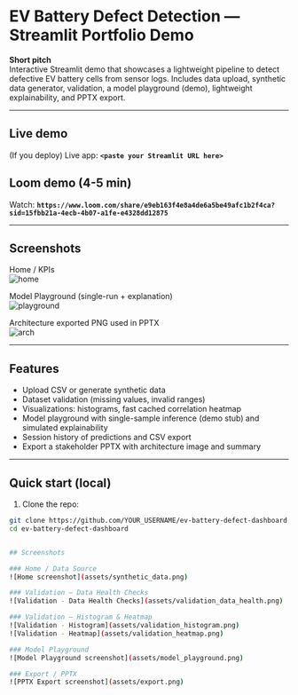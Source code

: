 # EV Battery Defect Detection — Streamlit Portfolio Demo

**Short pitch**  
Interactive Streamlit demo that showcases a lightweight pipeline to detect defective EV battery cells from sensor logs. Includes data upload, synthetic data generator, validation, a model playground (demo), lightweight explainability, and PPTX export.

---

## Live demo
(If you deploy) Live app: **`<paste your Streamlit URL here>`**

## Loom demo (4-5 min)
Watch: **`https://www.loom.com/share/e9eb163f4e8a4de6a5be49afc1b2f4ca?sid=15fbb21a-4ecb-4b07-a1fe-e4328dd12875`**

---

## Screenshots
Home / KPIs  
![home](assets/home.png)

Model Playground (single-run + explanation)  
![playground](assets/playground.png)

Architecture exported PNG used in PPTX  
![arch](assets/arch.png)

---

## Features
- Upload CSV or generate synthetic data
- Dataset validation (missing values, invalid ranges)
- Visualizations: histograms, fast cached correlation heatmap
- Model playground with single-sample inference (demo stub) and simulated explainability
- Session history of predictions and CSV export
- Export a stakeholder PPTX with architecture image and summary

---

## Quick start (local)

1. Clone the repo:
```bash
git clone https://github.com/YOUR_USERNAME/ev-battery-defect-dashboard.git
cd ev-battery-defect-dashboard


## Screenshots

### Home / Data Source
![Home screenshot](assets/synthetic_data.png)

### Validation — Data Health Checks
![Validation - Data Health Checks](assets/validation_data_health.png)

### Validation — Histogram & Heatmap
![Validation - Histogram](assets/validation_histogram.png)  
![Validation - Heatmap](assets/validation_heatmap.png)

### Model Playground
![Model Playground screenshot](assets/model_playground.png)

### Export / PPTX
![PPTX Export screenshot](assets/export.png)

